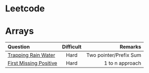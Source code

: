 # Leetcode

# Arrays
| Question | Difficult | Remarks |
| :---         |     :---:      |          ---: |
| <a href="https://leetcode.com/problems/trapping-rain-water/">Trapping Rain Water</a>  | Hard    | Two pointer/Prefix Sum    |
| <a href="https://leetcode.com/problems/first-missing-positive/">First Missing Positive</a>   | Hard       | 1 to n approach  |
